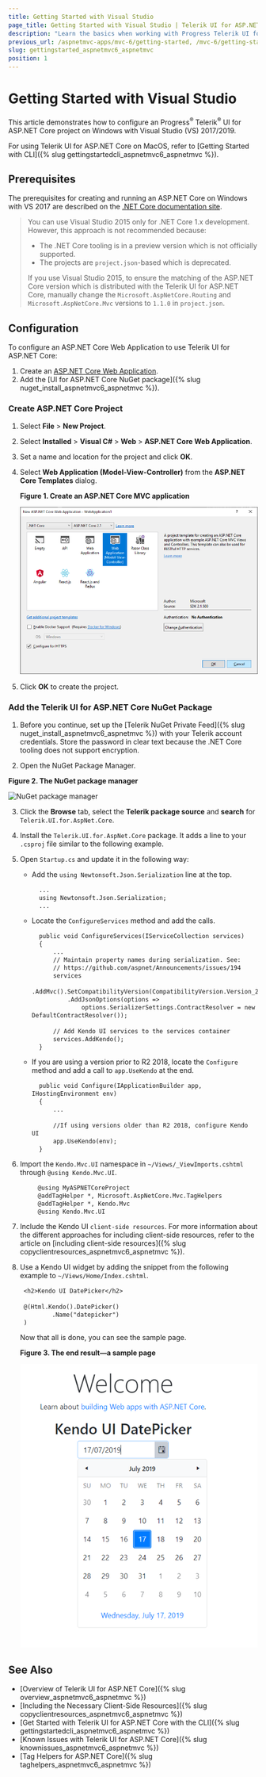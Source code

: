 ```yaml
---
title: Getting Started with Visual Studio
page_title: Getting Started with Visual Studio | Telerik UI for ASP.NET Core
description: "Learn the basics when working with Progress Telerik UI for ASP.NET Core (aka MVC 6 or ASP.NET Core MVC) and Visual Studio."
previous_url: /aspnetmvc-apps/mvc-6/getting-started, /mvc-6/getting-started
slug: gettingstarted_aspnetmvc6_aspnetmvc
position: 1
---
```


# Getting Started with Visual Studio

This article demonstrates how to configure an Progress<sup>®</sup> Telerik<sup>®</sup> UI for ASP.NET Core project on Windows with Visual Studio (VS) 2017/2019.

For using Telerik UI for ASP.NET Core on MacOS, refer to [Getting Started with CLI]({% slug gettingstartedcli_aspnetmvc6_aspnetmvc %}).

## Prerequisites

The prerequisites for creating and running an ASP.NET Core on Windows with VS 2017 are described on the [.NET Core documentation site](https://docs.microsoft.com/en-us/dotnet/core/windows-prerequisites).

> You can use Visual Studio 2015 only for .NET Core 1.x development. However, this approach is not recommended because:
> * The .NET Core tooling is in a preview version which is not officially supported.
> * The projects are `project.json`-based which is deprecated.
>
> If you use Visual Studio 2015, to ensure the matching of the ASP.NET Core version which is distributed with the Telerik UI for ASP.NET Core, manually change the `Microsoft.AspNetCore.Routing` and `Microsoft.AspNetCore.Mvc` versions to `1.1.0` in `project.json`.

## Configuration

To configure an ASP.NET Core Web Application to use Telerik UI for ASP.NET Core:

1. Create an [ASP.NET Core Web Application](#configuration-Create).
2. Add the [UI for ASP.NET Core NuGet package]({% slug nuget_install_aspnetmvc6_aspnetmvc %}).

### Create ASP.NET Core Project

1. Select **File** > **New Project**.
2. Select **Installed** > **Visual C#** > **Web** > **ASP.NET Core Web Application**.
3. Set a name and location for the project and click **OK**.
4. Select **Web Application (Model-View-Controller)** from the **ASP.NET Core Templates** dialog.

    **Figure 1. Create an ASP.NET Core MVC application**

    ![Create ASP.NET Core MVC application](images/create-code-mvc-app.png)

5. Click **OK** to create the project.

### Add the Telerik UI for ASP.NET Core NuGet Package

1. Before you continue, set up the [Telerik NuGet Private Feed]({% slug nuget_install_aspnetmvc6_aspnetmvc %}) with your Telerik account credentials. Store the password in clear text because the .NET Core tooling does not support encryption.

2. Open the NuGet Package Manager.

  **Figure 2. The NuGet package manager**

  ![NuGet package manager](images/manage-nuget-packages.png)

3. Click the **Browse** tab, select the **Telerik package source** and **search** for `Telerik.UI.for.AspNet.Core`.

4. Install the `Telerik.UI.for.AspNet.Core` package. It adds a line to your `.csproj` file similar to the following example.

    <PackageReference Include="Telerik.UI.for.AspNet.Core" Version="{{ site.mvcCoreVersion }}" />

5. Open `Startup.cs` and update it in the following way:

	* Add the `using Newtonsoft.Json.Serialization` line at the top.

			...
			using Newtonsoft.Json.Serialization;
			...

	* Locate the `ConfigureServices` method and add the calls.

			public void ConfigureServices(IServiceCollection services)
			{
				...
				// Maintain property names during serialization. See:
				// https://github.com/aspnet/Announcements/issues/194
				services
					.AddMvc().SetCompatibilityVersion(CompatibilityVersion.Version_2_1)
					.AddJsonOptions(options =>
						options.SerializerSettings.ContractResolver = new DefaultContractResolver());

				// Add Kendo UI services to the services container
				services.AddKendo();
			}

	* If you are using a version prior to R2 2018, locate the `Configure` method and add a call to `app.UseKendo` at the end.



			public void Configure(IApplicationBuilder app, IHostingEnvironment env)
			{
				...

				//If using versions older than R2 2018, configure Kendo UI
				app.UseKendo(env);
			}

6. Import the `Kendo.Mvc.UI` namespace in `~/Views/_ViewImports.cshtml` through `@using Kendo.Mvc.UI`.

            @using MyASPNETCoreProject
            @addTagHelper *, Microsoft.AspNetCore.Mvc.TagHelpers
            @addTagHelper *, Kendo.Mvc
            @using Kendo.Mvc.UI

7. Include the Kendo UI `client-side resources`. For more information about the different approaches for including client-side resources, refer to the article on [including client-side resources]({% slug copyclientresources_aspnetmvc6_aspnetmvc %}).

8. Use a Kendo UI widget by adding the snippet from the following example to `~/Views/Home/Index.cshtml`.

		<h2>Kendo UI DatePicker</h2>

		@(Html.Kendo().DatePicker()
				.Name("datepicker")
		)

	  Now that all is done, you can see the sample page.

    **Figure 3. The end result&mdash;a sample page**

    ![Sample page](images/sample-page.png)

## See Also

* [Overview of Telerik UI for ASP.NET Core]({% slug overview_aspnetmvc6_aspnetmvc %})
* [Including the Necessary Client-Side Resources]({% slug copyclientresources_aspnetmvc6_aspnetmvc %})
* [Get Started with Telerik UI for ASP.NET Core with the CLI]({% slug gettingstartedcli_aspnetmvc6_aspnetmvc %})
* [Known Issues with Telerik UI for ASP.NET Core]({% slug knownissues_aspnetmvc6_aspnetmvc %})
* [Tag Helpers for ASP.NET Core]({% slug taghelpers_aspnetmvc6_aspnetmvc %})
